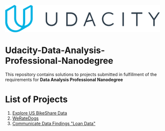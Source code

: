  ![Udacity Logo](udacity-logo.svg)

# Udacity-Data-Analysis-Professional-Nanodegree

This repository contains solutions to projects submitted in fulfillment of the requirements for **Data Analysis Professional Nanodegree**


# List of Projects

1. [Explore US BikeShare Data](projects/Explore-US-BikeShare-Data)
2. [WeRateDogs](projects/WeRateDogs)
3. [Communicate Data Findings "Loan Data"](projects/Communicate_data_findings)

